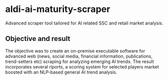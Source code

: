 # aldi-ai-maturity-scraper

Advanced scraper tool tailored for AI related SSC and retail market analysis.

## Objective and result
The objective was to create an on-premise executable software for advanced web (news, social media, financial information, publications, trend-setters etc) scraping for analyzing emerging AI trends. The result incorporates several riports, a scoring system for selected players market boosted with an NLP-based general AI trend analysis.